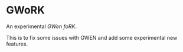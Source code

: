GWoRK
=====

An experimental *GWen foRK*.

This is to fix some issues with GWEN and add some experimental new features.

